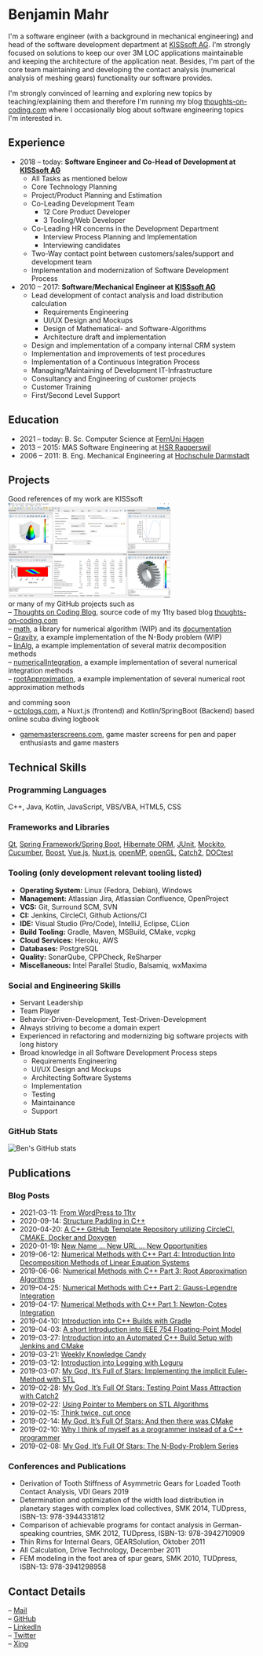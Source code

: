 # Benjamin Mahr

I'm a software engineer (with a background in mechanical engineering) and head of the software development department at [KISSsoft AG][kisssoft]. I'm strongly focused on solutions to keep our over 3M LOC applications maintainable and keeping the architecture of the application neat. Besides, I'm part of the core team maintaining and developing the contact analysis (numerical analysis of meshing gears) functionality our software provides.

I'm strongly convinced of learning and exploring new topics by teaching/explaining them and therefore I'm running my blog [thoughts-on-coding.com][blog] where I occasionally blog about software engineering topics I'm interested in.

## Experience
* 2018 – today: **Software Engineer and Co-Head of Development at [KISSsoft AG][kisssoft]**
  * All Tasks as mentioned below
  * Core Technology Planning
  * Project/Product Planning and Estimation
  * Co-Leading Development Team
    * 12 Core Product Developer
    * 3 Tooling/Web Developer
  * Co-Leading HR concerns in the Development Department
    * Interview Process Planning and Implementation
    * Interviewing candidates
  * Two-Way contact point between customers/sales/support and development team
  * Implementation and modernization of Software Development Process
* 2010 – 2017: **Software/Mechanical Engineer at [KISSsoft AG][kisssoft]**
  * Lead development of contact analysis and load distribution calculation
    * Requirements Engineering
    * UI/UX Design and Mockups
    * Design of Mathematical- and Software-Algorithms
    * Architecture draft and implementation
  * Design and implementation of a company internal CRM system
  * Implementation and improvements of test procedures
  * Implementation of a Continuous Integration Process
  * Managing/Maintaining of Development IT-Infrastructure
  * Consultancy and Engineering of customer projects
  * Customer Training
  * First/Second Level Support

## Education
* 2021 – today: B. Sc. Computer Science at [FernUni Hagen][fuh]
* 2013 – 2015: MAS Software Engineering at [HSR Rapperswil][hsr]
* 2006 – 2011: B. Eng. Mechanical Engineering at [Hochschule Darmstadt][hda]

## Projects
Good references of my work are KISSsoft<br>
[![Example KISSsoft Contact Analysis Screenshot](https://github.com/Ben1980/Ben1980/blob/master/kisssoftsmall.png)](https://github.com/Ben1980/Ben1980/blob/master/kisssoft.png)<br>
or many of my GitHub projects such as<br>
– [Thoughts on Coding Blog][blogsrc], source code of my 11ty based blog [thoughts-on-coding.com][blog]<br>
– [math][mathsrc], a library for numerical algorithm (WIP) and its [documentation][mathdoc]<br>
– [Gravity][gravity], a example implementation of the N-Body problem (WIP)<br> 
– [linAlg][linalg], a example implementation of several matrix decomposition methods<br> 
– [numericalIntegration][numint], a example implementation of several numerical integration methods<br> 
– [rootApproximation][root], a example implementation of several numerical root approximation methods<br> 

and comming soon<br> 
– [octologs.com][octologs], a Nuxt.js (frontend) and Kotlin/SpringBoot (Backend) based online scuba diving logbook
- [gamemasterscreens.com][gamemasterscreens], game master screens for pen and paper enthusiasts and game masters

## Technical Skills
### Programming Languages
C++, Java, Kotlin, JavaScript, VBS/VBA, HTML5, CSS

### Frameworks and Libraries
[Qt][qt], [Spring Framework/Spring Boot][spring], [Hibernate ORM][hibernate], [JUnit][junit], [Mockito][mockito], [Cucumber][cucumber], [Boost][boost], [Vue.js][vuejs], [Nuxt.js][nuxtjs], [openMP][openmp], [openGL][opengl], [Catch2][catch], [DOCtest][doctest]

### Tooling (only development relevant tooling listed)
* **Operating System:** Linux (Fedora, Debian), Windows
* **Management:** Atlassian Jira, Atlassian Confluence, OpenProject
* **VCS:** Git, Surround SCM, SVN
* **CI:** Jenkins, CircleCI, Github Actions/CI
* **IDE:** Visual Studio (Pro/Code), IntelliJ, Eclipse, CLion
* **Build Tooling:** Gradle, Maven, MSBuild, CMake, vcpkg
* **Cloud Services:** Heroku, AWS
* **Databases:** PostgreSQL
* **Quality:** SonarQube, CPPCheck, ReSharper
* **Miscellaneous:** Intel Parallel Studio, Balsamiq, wxMaxima

### Social and Engineering Skills
* Servant Leadership
* Team Player
* Behavior-Driven-Development, Test-Driven-Development
* Always striving to become a domain expert
* Experienced in refactoring and modernizing big software projects with long history
* Broad knowledge in all Software Development Process steps
  * Requirements Engineering
  * UI/UX Design and Mockups
  * Architecting Software Systems
  * Implementation
  * Testing
  * Maintainance
  * Support

### GitHub Stats
![Ben's GitHub stats][githubstats]

## Publications
### Blog Posts
* 2021-03-11: [From WordPress to 11ty][bp-20]
* 2020-09-14: [Structure Padding in C++][bp-19]
* 2020-04-20: [A C++ GitHub Template Repository utilizing CircleCI, CMAKE, Docker and Doxygen][bp-18]
* 2020-01-19: [New Name … New URL … New Opportunities][bp-17]
* 2019-06-12: [Numerical Methods with C++ Part 4: Introduction Into Decomposition Methods of Linear Equation Systems][bp-16]
* 2019-06-06: [Numerical Methods with C++ Part 3: Root Approximation Algorithms][bp-15]
* 2019-04-25: [Numerical Methods with C++ Part 2: Gauss-Legendre Integration][bp-14]
* 2019-04-17: [Numerical Methods with C++ Part 1: Newton-Cotes Integration][bp-13]
* 2019-04-10: [Introduction into C++ Builds with Gradle][bp-12]
* 2019-04-03: [A short Introduction into IEEE 754 Floating-Point Model][bp-11]
* 2019-03-27: [Introduction into an Automated C++ Build Setup with Jenkins and CMake][bp-10]
* 2019-03-21: [Weekly Knowledge Candy][bp-9]
* 2019-03-12: [Introduction into Logging with Loguru][bp-8]
* 2019-03-07: [My God, It’s Full of Stars: Implementing the implicit Euler-Method with STL][bp-7]
* 2019-02-28: [My God, It’s Full Of Stars: Testing Point Mass Attraction with Catch2][bp-6]
* 2019-02-22: [Using Pointer to Members on STL Algorithms][bp-5]
* 2019-02-15: [Think twice, cut once][bp-4]
* 2019-02-14: [My God, It’s Full Of Stars: And then there was CMake][bp-3]
* 2019-02-10: [Why I think of myself as a programmer instead of a C++ programmer][bp-2]
* 2019-02-08: [My God, It’s Full Of Stars: The N-Body-Problem Series][bp-1]
### Conferences and Publications
* Derivation of Tooth Stiffness of Asymmetric Gears for Loaded Tooth Contact Analysis, VDI Gears 2019
* Determination and optimization of the width load distribution in planetary stages with complex load collectives, SMK 2014, TUDpress, ISBN-13: 978-3944331812
* Comparison of achievable programs for contact analysis in German-speaking countries, SMK 2012, TUDpress, ISBN-13: 978-3942710909
* Thin Rims for Internal Gears, GEARSolution, Oktober 2011
* All Calculation, Drive Technology, December 2011
* FEM modeling in the foot area of spur gears, SMK 2010, TUDpress, ISBN-13: 978-3941298958

## Contact Details
– [Mail][mail]<br> 
– [GitHub][github]<br>
– [LinkedIn][linkedin]<br>
– [Twitter][twitter]<br>
– [Xing][xing]<br>

[kisssoft]: https://kisssoft.com
[blog]: https://thoughts-on-coding.com
[github]: https://github.com/Ben1980
[linkedin]: https://www.linkedin.com/in/benmahr/
[twitter]: https://twitter.com/BenMahr
[mail]: ben.mahr@gmail.com
[xing]: https://www.xing.com/profile/Benjamin_Mahr3/cv
[qt]: https://www.qt.io/
[spring]: https://spring.io/
[hibernate]: https://hibernate.org/
[junit]: https://junit.org/
[mockito]: https://site.mockito.org/
[cucumber]: https://cucumber.io/
[boost]: https://www.boost.org/
[vuejs]: https://vuejs.org/
[nuxtjs]: https://nuxtjs.org/
[openmp]: https://www.openmp.org/
[opengl]: https://www.opengl.org/
[catch]: https://github.com/catchorg/Catch2
[doctest]: https://github.com/onqtam/doctest
[hda]: https://h-da.de/
[hsr]: https://www.hsr.ch/
[fuh]: https://www.fernuni-hagen.de/
[octologs]: https://octologs.com
[gamemasterscreens]: https://gamemasterscreens.com

[bp-1]: https://thoughts-on-coding.com/2019/02/08/the-n-body-problem-series/
[bp-2]: https://thoughts-on-coding.com/2019/02/10/why-i-think-of-myself-as-a-programmer-instead-of-a-c-programmer/
[bp-3]: https://thoughts-on-coding.com/2019/02/14/and-then-there-was-cmake/
[bp-4]: https://thoughts-on-coding.com/2019/02/15/think-twice-cut-once/
[bp-5]: https://thoughts-on-coding.com/2019/02/22/cpp-using-pointer-to-members/
[bp-6]: https://thoughts-on-coding.com/2019/02/28/testing-point-mass-attraction-with-catch2/
[bp-7]: https://thoughts-on-coding.com/2019/03/07/implementing-the-implicit-euler-method-with-stl/
[bp-8]: https://thoughts-on-coding.com/2019/03/12/introduction-into-logging-with-loguru/
[bp-9]: https://thoughts-on-coding.com/2019/03/21/weekly-knowledge-candy/
[bp-10]: https://thoughts-on-coding.com/2019/03/27/introduction-into-build-automation-setup-with-jenkins-and-cmake/
[bp-11]: https://thoughts-on-coding.com/2019/04/03/a-short-introduction-into-ieee-754-floating-point-model/
[bp-12]: https://thoughts-on-coding.com/2019/04/10/introduction-into-c-builds-with-gradle/
[bp-13]: https://thoughts-on-coding.com/2019/04/17/numerical-methods-in-c-part-1-newton-cotes-integration/
[bp-14]: https://thoughts-on-coding.com/2019/04/25/numerical-methods-in-c-part-2-gauss-legendre-integration/
[bp-15]: https://thoughts-on-coding.com/2019/06/06/numerical-methods-with-cpp-part-3-root-approximation-algorithms/
[bp-16]: https://thoughts-on-coding.com/2019/06/12/numerical-methods-with-c-part-4-introduction-into-decomposition-methods-of-linear-equation-systems/
[bp-17]: https://thoughts-on-coding.com/2020/01/19/new-name-new-url-new-opportunities/
[bp-18]: https://thoughts-on-coding.com/2020/04/20/a-cpp-github-template-repository-utilizing-circleci-cmake-docker-and-doxygen/
[bp-19]: https://thoughts-on-coding.com/2020/09/14/structure-padding-in-cpp/
[bp-20]: https://thoughts-on-coding.com/2021/03/11/from-wordpress-to-11ty/

[gravity]: https://github.com/Ben1980/gravity
[linalg]: https://github.com/Ben1980/linAlg
[numint]: https://github.com/Ben1980/numericalIntegration
[root]: https://github.com/Ben1980/rootApproximation
[blogsrc]: https://github.com/Ben1980/thoughts-on-coding
[mathsrc]: https://github.com/Ben1980/math
[mathdoc]: https://ben1980.github.io/math/
[githubstats]: https://github-readme-stats.vercel.app/api?username=ben1980&show_icons=true&hide_border=true&count_private=true&theme=dark&hide_title=true

